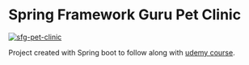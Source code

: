 # Spring  Framework Guru Pet Clinic

[![sfg-pet-clinic](https://circleci.com/gh/rubencg/sfg-pet-clinic.svg?style=svg&circle-token=fdfa8ab497f13a23a7377f85214c7d1ffe7f95cf)](https://app.circleci.com/pipelines/github/rubencg/sfg-pet-clinic)

Project created with Spring boot to follow along with [udemy course](http://udemy.com/course/spring-framework-5-beginner-to-guru).